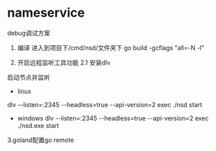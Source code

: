 # nameservice
debug调试方案
1. 编译
进入到项目下/cmd/nsd/文件夹下
go build -gcflags "all=-N -l"

2. 开启远程监听工具功能
2.1 安装dlv

启动节点并监听
* linux

dlv --listen=:2345 --headless=true --api-version=2 exec ./nsd start

* windows
dlv --listen=:2345 --headless=true --api-version=2 exec ./nsd.exe start

3.goland配置go remote